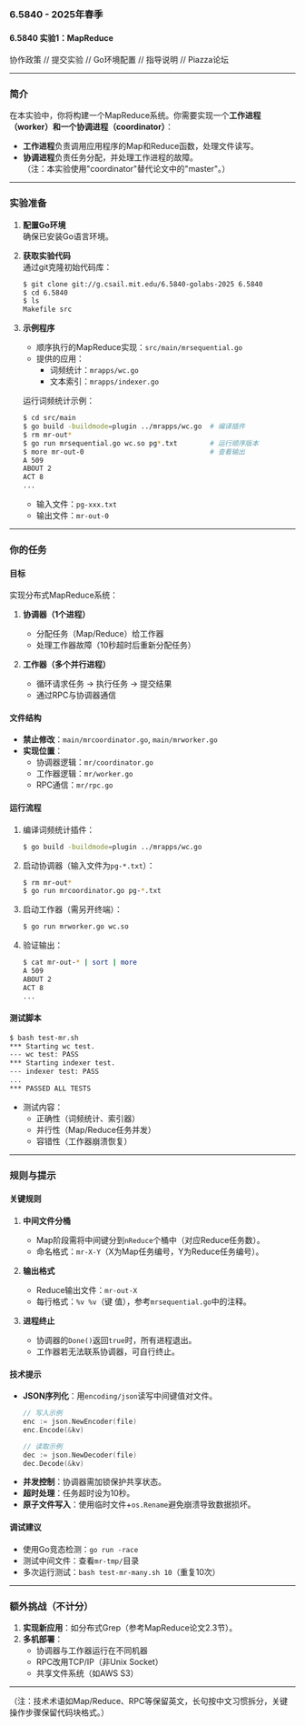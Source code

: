### 6.5840 - 2025年春季  
#### 6.5840 实验1：MapReduce  
协作政策 // 提交实验 // Go环境配置 // 指导说明 // Piazza论坛  

---

### 简介  
在本实验中，你将构建一个MapReduce系统。你需要实现一个**工作进程（worker）**和一个**协调进程（coordinator）**：  
- **工作进程**负责调用应用程序的Map和Reduce函数，处理文件读写。  
- **协调进程**负责任务分配，并处理工作进程的故障。  
（注：本实验使用"coordinator"替代论文中的"master"。）

---

### 实验准备  
1. **配置Go环境**  
   确保已安装Go语言环境。  

2. **获取实验代码**  
   通过git克隆初始代码库：  
   ```bash  
   $ git clone git://g.csail.mit.edu/6.5840-golabs-2025 6.5840  
   $ cd 6.5840  
   $ ls  
   Makefile src  
   ```  

3. **示例程序**  
   - 顺序执行的MapReduce实现：`src/main/mrsequential.go`  
   - 提供的应用：  
     - 词频统计：`mrapps/wc.go`  
     - 文本索引：`mrapps/indexer.go`  

   运行词频统计示例：  
   ```bash  
   $ cd src/main  
   $ go build -buildmode=plugin ../mrapps/wc.go  # 编译插件  
   $ rm mr-out*  
   $ go run mrsequential.go wc.so pg*.txt        # 运行顺序版本  
   $ more mr-out-0                               # 查看输出  
   A 509  
   ABOUT 2  
   ACT 8  
   ...  
   ```  
   - 输入文件：`pg-xxx.txt`  
   - 输出文件：`mr-out-0`  

---

### 你的任务
#### 目标  
实现分布式MapReduce系统：  
1. **协调器（1个进程）**  
   - 分配任务（Map/Reduce）给工作器  
   - 处理工作器故障（10秒超时后重新分配任务）  

2. **工作器（多个并行进程）**  
   - 循环请求任务 → 执行任务 → 提交结果  
   - 通过RPC与协调器通信  

#### 文件结构  
- **禁止修改**：`main/mrcoordinator.go`, `main/mrworker.go`  
- **实现位置**：  
  - 协调器逻辑：`mr/coordinator.go`  
  - 工作器逻辑：`mr/worker.go`  
  - RPC通信：`mr/rpc.go`  

#### 运行流程  
1. 编译词频统计插件：  
   ```bash  
   $ go build -buildmode=plugin ../mrapps/wc.go  
   ```  
2. 启动协调器（输入文件为`pg-*.txt`）：  
   ```bash  
   $ rm mr-out*  
   $ go run mrcoordinator.go pg-*.txt  
   ```  
3. 启动工作器（需另开终端）：  
   ```bash  
   $ go run mrworker.go wc.so  
   ```  
4. 验证输出：  
   ```bash  
   $ cat mr-out-* | sort | more  
   A 509  
   ABOUT 2  
   ACT 8  
   ...  
   ```  

#### 测试脚本  
```bash  
$ bash test-mr.sh  
*** Starting wc test.  
--- wc test: PASS  
*** Starting indexer test.  
--- indexer test: PASS  
...  
*** PASSED ALL TESTS  
```  
- 测试内容：  
  - 正确性（词频统计、索引器）  
  - 并行性（Map/Reduce任务并发）  
  - 容错性（工作器崩溃恢复）  

---

### 规则与提示  
#### 关键规则  
1. **中间文件分桶**  
   - Map阶段需将中间键分到`nReduce`个桶中（对应Reduce任务数）。  
   - 命名格式：`mr-X-Y`（X为Map任务编号，Y为Reduce任务编号）。  

2. **输出格式**  
   - Reduce输出文件：`mr-out-X`  
   - 每行格式：`%v %v`（键 值），参考`mrsequential.go`中的注释。  

3. **进程终止**  
   - 协调器的`Done()`返回`true`时，所有进程退出。  
   - 工作器若无法联系协调器，可自行终止。  

#### 技术提示  
- **JSON序列化**：用`encoding/json`读写中间键值对文件。  
   ```go  
   // 写入示例  
   enc := json.NewEncoder(file)  
   enc.Encode(&kv)  

   // 读取示例  
   dec := json.NewDecoder(file)  
   dec.Decode(&kv)  
   ```  
- **并发控制**：协调器需加锁保护共享状态。  
- **超时处理**：任务超时设为10秒。  
- **原子文件写入**：使用临时文件+`os.Rename`避免崩溃导致数据损坏。  

#### 调试建议  
- 使用Go竞态检测：`go run -race`  
- 测试中间文件：查看`mr-tmp/`目录  
- 多次运行测试：`bash test-mr-many.sh 10`（重复10次）  

---

### 额外挑战（不计分）  
1. **实现新应用**：如分布式Grep（参考MapReduce论文2.3节）。  
2. **多机部署**：  
   - 协调器与工作器运行在不同机器  
   - RPC改用TCP/IP（非Unix Socket）  
   - 共享文件系统（如AWS S3）  

--- 

（注：技术术语如Map/Reduce、RPC等保留英文，长句按中文习惯拆分，关键操作步骤保留代码块格式。）